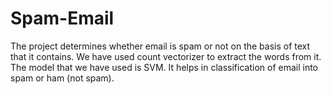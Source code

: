 # Spam-Email
The project determines whether email is spam or not on the basis of text that it contains. We have used count vectorizer to extract the words from it. The model that we have used is SVM. It helps in classification of email into spam or ham (not spam).
